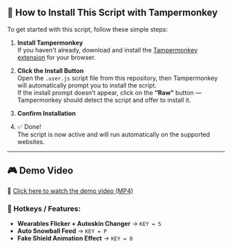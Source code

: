 ## 🧠 How to Install This Script with Tampermonkey

To get started with this script, follow these simple steps:

1. **Install Tampermonkey**  
   If you haven't already, download and install the [Tampermonkey extension](https://www.tampermonkey.net/) for your browser.

2. **Click the Install Button**  
   Open the `.user.js` script file from this repository, then Tampermonkey will automatically prompt you to install the script.  
   If the install prompt doesn’t appear, click on the **“Raw”** button — Tampermonkey should detect the script and offer to install it.

3. **Confirm Installation**  

4. ✅ Done!  
   The script is now active and will run automatically on the supported websites.

---

## 🎮 Demo Video

🎥 [Click here to watch the demo video (MP4)](https://i.imgur.com/58bkK66.mp4)

### 🎯 Hotkeys / Features:

- **Wearables Flicker + Autoskin Changer** → `KEY = 5`  
- **Auto Snowball Feed** → `KEY = P`  
- **Fake Shield Animation Effect** → `KEY = 0`
